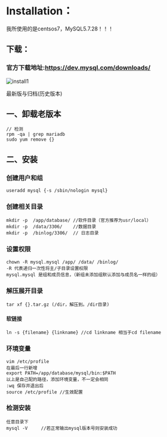 # Installation：

我所使用的是centsos7，MySQL5.7.28！！！

## 下载：

### 官方下载地址:https://dev.mysql.com/downloads/

![install1](D:\Boke\Databases\RDBMS\MySQL\install1.png)

最新版与归档(历史版本)

## 一、卸载老版本

```
// 检测
rpm -qa | grep mariadb
sudo yum remove {}
```

## 二、安装

### 创建用户和组

```
useradd mysql {-s /sbin/nologin mysql}
```

### 创建相关目录

```
mkdir -p  /app/database/ //软件目录（官方推荐为usr/local）
mkdir -p  /data/3306/	 //数据目录
mkdir -p  /binlog/3306/  //	日志目录
```

### 设置权限

```
chown -R mysql.mysql /app/ /data/ /binlog/ 
-R 代表递归一次性将主/子目录设置权限
mysql.mysql 是组和成员信息，（新组未添加组默认添加与成员名一样的组）
```

### 解压展开目录

```
tar xf {}.tar.gz (/dir，解压到。/dir目录)
```

#### 软链接

```
ln -s {filename} {linkname} //cd linkname 相当于cd filename
```

### 环境变量

```
vim /etc/profile
在最后一行新增
export PATH=/app/database/mysql/bin:$PATH
以上是自己配的路径，添加环境变量，不一定会相同
:wq 保存并退出后
source /etc/profile //生效配置
```

### 检测安装

```
任意目录下 
mysql -V 	 //若正常输出mysql版本号则安装成功
```